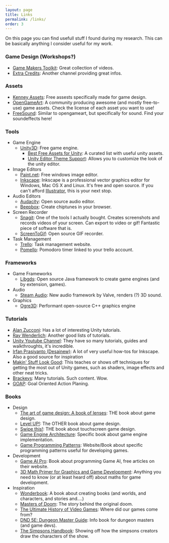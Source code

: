 ```yaml
---
layout: page
title: Links
permalink: /links/
order: 3
---
```

On this page you can find usefull stuff I found during my research. This can be basically anything I consider useful for my work.

### Game Design (Workshops?)
- [Game Makers Toolkit](https://www.youtube.com/user/McBacon1337): Great collection of videos.
- [Extra Credits](https://www.youtube.com/channel/UCCODtTcd5M1JavPCOr_Uydg): Another channel providing great infos.

### Assets
- [Kenney Assets](http://kenney.nl/assets): Free assests specifically made for game design.
- [OpenGameArt](http://opengameart.org/): A community producing awesome (and mostly free-to-use) game assets. Check the license of each asset you want to use!
- [FreeSound](http://freesound.org/): Similar to opengameart, but specifically for sound. Find your soundeffects here!

### Tools
- Game Engine
    - [Unity3D](https://unity3d.com/de/): Free game engine.
        - [Best Free Assets for Unity](http://www.androidnames.com/development/best-unitys-free-assets/): A curated list with useful unity assets.
        - [Unity Editor Theme Support](https://forum.unity3d.com/threads/zios-editor-theme-support.411818/): Allows you to customize the look of the unity editor.
- Image Editors
    - [Paint.net](http://www.getpaint.net/index.html): Free windows image editor.
    - [Inkscape](https://inkscape.org/de/): Inkscape is a professional vector graphics editor for Windows, Mac OS X and Linux. It's free and open source. If you can't afford [Illustrator](http://www.adobe.com/ch_de/products/illustrator.html), this is your next stop.
- Audio Editors
    - [Audacity](http://www.audacityteam.org/): Open source audio editor.
    - [Beepbox](http://beepbox.co): Create chiptunes in your browser.
- Screen Recorder
    - [Snagit](https://www.techsmith.com/?_ga=1.176885029.140119447.1487322350): One of the tools I actually bought. Creates screenshots and records videos of your screen. Can export to video or gif! Fantastic piece of software that is.
    - [ScreenToGif](http://www.screentogif.com/): Open source GIF recorder.
- Task Management
    - [Trello](https://trello.com): Task management website.
    - [Pomello](https://pomelloapp.com/): Pomodoro timer linked to your trello account.

### Frameworks
- Game Frameworks
    - [Libgds](https://libgdx.badlogicgames.com/): Open source Java framework to create game engines (and by extension, games).
- Audio
    - [Steam Audio](https://valvesoftware.github.io/steam-audio/index.html): New audio framework by Valve, renders (?) 3D sound.
- Graphics
    - [Ogre3D](http://www.ogre3d.org/): Performant open-source C++ graphics engine 

### Tutorials
- [Alan Zucconi](http://www.alanzucconi.com/tutorials/): Has a lot of interesting Unity tutorials.
- [Ray Wenderlich](https://www.raywenderlich.com/category/unity): Another good lists of tutorials.
- [Unity Youtube Channel](https://www.youtube.com/user/Unity3D): They have so many tutorials, guides and walkthroughts, it's incredible.
- [Irfan Prasiyanto (Desainew)](https://www.youtube.com/user/desainew): A lot of very useful how-tos for Inkscape. Also a good source for inspiration
- [Makin' Stuff Look Good](https://www.youtube.com/channel/UCEklP9iLcpExB8vp_fWQseg): This teaches or shows off techniques for getting the most out of Unity games, such as shaders, image effects and other neat tricks.
- [Brackeys](http://brackeys.com/): Many tutorials. Such content. Wow.
- [GOAP](https://gamedevelopment.tutsplus.com/tutorials/goal-oriented-action-planning-for-a-smarter-ai--cms-20793): Goal Oriented Action Planing.

### Books
- Design
    - [The art of game design: A book of lenses](https://www.amazon.com/The-Art-Game-Design-Edition/dp/1466598646/ref=dp_ob_title_bk): THE book about game design.
    - [Level UP!](https://www.google.ch/search?q=level+UP&ie=utf-8&oe=utf-8&client=firefox-b-ab&gfe_rd=cr&ei=i3-oWNOsGYug8wfdnJnADA#safe=off&q=level+UP+game+design): The OTHER book about game design.
    - [Swipe this!](http://eu.wiley.com/WileyCDA/WileyTitle/productCd-1119966965.html): THE book about touchscreen game design.
    - [Game Engine Architecture](http://gameenginebook.com/): Specific book about game engine implementation.
    - [Game Programming Patterns](http://gameprogrammingpatterns.com/): Website/Book about specific programming patterns useful for developing games.
- Development
    - [Game AI Pro](http://www.gameaipro.com/): Book about programming Game AI, free articles on their website.
    - [3D Math Primer for Graphics and Game Development](http://gamemath.com/): Anything you need to know (or at least heard off) about maths for game development.
- Inspiration
    - [Wonderbook](http://wonderbooknow.com/): A book about creating books (and worlds, and characters, and stories and....)
    - [Masters of Doom](https://www.amazon.com/Masters-Doom-Created-Transformed-Culture/dp/0812972155): The story behind the original doom.
    - [The Ultimate History of Video Games](https://www.amazon.com/Ultimate-History-Video-Games-Pokemon/dp/0761536434/ref=pd_sbs_14_t_1?_encoding=UTF8&psc=1&refRID=PES6CP3T0T6TDATAR047): Where did our games come from?
    - [DND 5E: Dungeon Master Guide](http://dnd.wizards.com/products/tabletop-games/rpg-products/dungeon-masters-guide): Info book for dungeon masters (and game devs).
    - [The Simpsons Handbook](https://www.amazon.com/Simpsons-Handbook-Secret-Tips-Pros/dp/0061231290): Showing off how the simpsons creators draw the characters of the show.